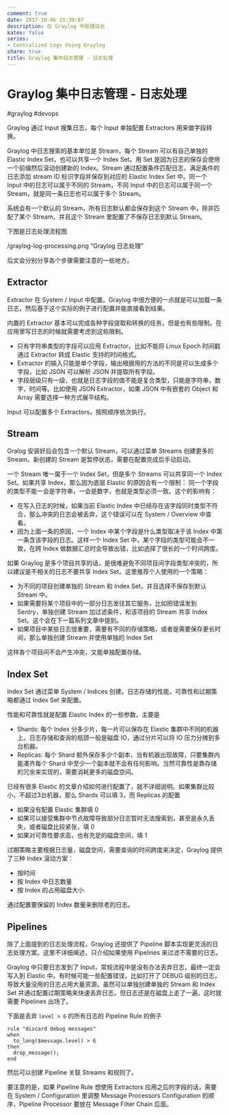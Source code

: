 ```yaml
---
comment: true
date: 2017-10-06 15:39:07
description: 在 Graylog 中处理日志
katex: false
series:
- Centralized Logs Using Graylog
share: true
title: Graylog 集中日志管理 - 日志处理
---
```


# Graylog 集中日志管理 - 日志处理

#graylog #devops

Graylog 通过 Input 搜集日志，每个 Input 单独配置 Extractors 用来做字段转换。

Graylog 中日志搜索的基本单位是 Stream，每个 Stream 可以有自己单独的 Elastic Index Set，也可以共享一个 Index Set。用 Set 是因为日志的保存会使用一个前缀然后滚动创建新的 Index。Stream 通过配置条件匹配日志，满足条件的日志添加 stream ID 标识字段并保存到对应的 Elastic Index Set 中。同一个 Input 中的日志可以属于不同的 Stream，不同 Input 中的日志可以属于同一个 Stream，就是同一条日志也可以属于多个 Stream。

系统会有一个默认的 Stream，所有日志默认都会保存到这个 Stream 中，除非匹配了某个 Stream，并且这个 Stream 里配置了不保存日志到默认 Stream。

下图是日志处理流程图

/graylog-log-processing.png "Graylog 日志处理"

后文会分别分享各个步骤需要注意的一些地方。

<!--more-->

## Extractor

Extractor 在 System / Input 中配置。Graylog 中很方便的一点就是可以加载一条日志，然后基于这个实际的例子进行配置并能直接看到结果。

内置的 Extractor 基本可以完成各种字段提取和转换的任务，但是也有些限制。在应用里写日志的时候就需要考虑到这些限制。

- 只有字符串类型的字段可以应用 Extractor。比如不能将 Linux Epoch 时间戳通过 Extractor 转成 Elastic 支持的时间格式。
- Extractor 的输入只能是单个字段，输出根据用的方法的不同是可以生成多个字段，比如 JSON 可以解析 JSON 并提取所有字段。
- 字段层级只有一级，也就是日志字段的值不能是复合类型，只能是字符串，数字，时间等。比如使用 JSON Extractor，如果 JSON 中有嵌套的 Object 和 Array 需要选择一种方式展平结构。

Input 可以配置多个 Extractors，按照顺序依次执行。

## Stream

Gralog 安装好后会包含一个默认 Stream，可以通过菜单 Streams 创建更多的 Stream。新创建的 Stream 是暂停状态，需要在配置完成后手动启动。 

一个 Stream 唯一属于一个 Index Set，但是多个 Streams 可以共享同一个 Index Set。如果共享 Index，那么因为底层 Elastic 的原因会有一个限制： 同一个字段的类型不能一会是字符串，一会是数字，也就是类型必须一致。这个的影响有：

- 在写入日志的时候，如果当前 Elastic Index 中已经存在该字段同时类型不符合，那么冲突的日志会被丢弃，这个错误可以在 System / Overview 中查看。
- 因为上面一条的原因，一个 Index 中某个字段是什么类型取决于该 Index 中第一条含该字段的日志。这样一个 Index Set 中，某个字段的类型可能会不一致，在跨 Index 做数据汇总时会导致出错，比如选择了很长的一个时间跨度。

如果 Graylog 是多个项目共享的话，是很难避免不同项目间字段类型冲突的，所以建议是不相关的日志不要共享 Index Set。这里推荐个人使用的一个策略：

- 为不同的项目创建单独的 Stream 和 Index Set，并且选择不保存到默认 Stream 中。
- 如果需要将某个项目中的一部分日志发往其它服务，比如把错误发到 Sentry，单独创建 Stream 加过滤条件，和该项目的 Stream 共享 Index Set。这个会在下一篇系列文章中提到。
- 如果项目中某些日志很重要，需要有不同的存储策略，或者是需要保存更长时间，那么单独创建 Stream 并使用单独的 Index Set

这样各个项目间不会产生冲突，又能单独配置存储。

## Index Set

Index Set 通过菜单 System / Indices 创建。日志存储的性能，可靠性和过期策略都通过 Index Set 来配置。

性能和可靠性就是配置 Elastic Index 的一些参数，主要是

- Shards: 每个 Index 分多少片，每一片可以保存在 Elastic 集群中不同的机器上。日志存储和查询的瓶颈一般是磁盘 IO，通过分片可以将 IO 压力分摊到多台机器。
- Replicas: 每个 Shard 额外保存多少个副本，当有机器出现故障，只要集群内能凑齐每个 Shard 中至少一个副本就不会有任何影响。当然可靠性是靠存储的冗余来实现的，需要消耗更多的磁盘空间。

已经有很多 Elastic 的文章介绍如何进行配置了，就不详细说明。如果集群比较小，不超过3台机器，那么 Shards 可以填 3，而 Replicas 的配置

- 如果没有配置 Elastic 集群填 0
- 如果可以接受集群中节点故障导致部分日志暂时无法搜索到，甚至是永久丢失，或者磁盘比较紧张，填 0
- 如果对可靠性要求高，也有充足的磁盘空间，填 1

过期策略主要根据日志量，磁盘空间，需要查询的时间跨度来决定，Graylog 提供了三种 Index 滚动方案：

- 按时间
- 按 Index 中日志数量
- 按 Index 的占用磁盘大小

通过配置要保留的 Index 数量来删除老的日志。

## Pipelines

除了上面提到的日志处理流程，Graylog 还提供了 Pipeline 脚本实现更灵活的日志处理方案。这里不详细阐述，只介绍如果使用 Pipelines 来过滤不需要的日志。

Graylog 中只要日志发到了 Input，常规流程中是没有办法丢弃日志，最终一定会写入到 Elastic 中。有时候可能一些配置错误，比如打开了 DEBUG 级别的日志，导致大量没用的日志占用大量资源。虽然可以单独创建单独的 Stream 和 Index Set 并通过配置过期策略来快速丢弃日志，但日志还是在磁盘上走了一遍。这时就需要 Pipelines 出场了。

下面是丢弃 `level > 6` 的所有日志的 Pipeline Rule 的例子

```
rule "discard debug messages"
when
  to_long($message.level) > 6
then
  drop_message();
end
```

然后可以创建 Pipeline 关联 Streams 和规则了。

要注意的是，如果 Pipeline Rule 想使用 Extractors 应用之后的字段的话，需要在 System / Configuration 里调整 Message Processors Configuration 的顺序，Pipeline Processor 要放在 Message Filter Chain 后面。
